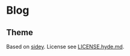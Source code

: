 # Blog

## Theme

Based on [sidey](https://github.com/poole/hyde). License see [LICENSE.hyde.md](LICENSE.hyde.md).
